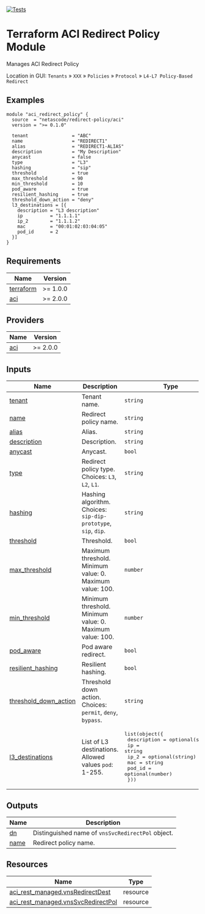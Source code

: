 <!-- BEGIN_TF_DOCS -->
[![Tests](https://github.com/netascode/terraform-aci-redirect-policy/actions/workflows/test.yml/badge.svg)](https://github.com/netascode/terraform-aci-redirect-policy/actions/workflows/test.yml)

# Terraform ACI Redirect Policy Module

Manages ACI Redirect Policy

Location in GUI:
`Tenants` » `XXX` » `Policies` » `Protocol` » `L4-L7 Policy-Based Redirect`

## Examples

```hcl
module "aci_redirect_policy" {
  source  = "netascode/redirect-policy/aci"
  version = ">= 0.1.0"

  tenant                = "ABC"
  name                  = "REDIRECT1"
  alias                 = "REDIRECT1-ALIAS"
  description           = "My Description"
  anycast               = false
  type                  = "L3"
  hashing               = "sip"
  threshold             = true
  max_threshold         = 90
  min_threshold         = 10
  pod_aware             = true
  resilient_hashing     = true
  threshold_down_action = "deny"
  l3_destinations = [{
    description = "L3 description"
    ip          = "1.1.1.1"
    ip_2        = "1.1.1.2"
    mac         = "00:01:02:03:04:05"
    pod_id      = 2
  }]
}
```

## Requirements

| Name | Version |
|------|---------|
| <a name="requirement_terraform"></a> [terraform](#requirement\_terraform) | >= 1.0.0 |
| <a name="requirement_aci"></a> [aci](#requirement\_aci) | >= 2.0.0 |

## Providers

| Name | Version |
|------|---------|
| <a name="provider_aci"></a> [aci](#provider\_aci) | >= 2.0.0 |

## Inputs

| Name | Description | Type | Default | Required |
|------|-------------|------|---------|:--------:|
| <a name="input_tenant"></a> [tenant](#input\_tenant) | Tenant name. | `string` | n/a | yes |
| <a name="input_name"></a> [name](#input\_name) | Redirect policy name. | `string` | n/a | yes |
| <a name="input_alias"></a> [alias](#input\_alias) | Alias. | `string` | `""` | no |
| <a name="input_description"></a> [description](#input\_description) | Description. | `string` | `""` | no |
| <a name="input_anycast"></a> [anycast](#input\_anycast) | Anycast. | `bool` | `false` | no |
| <a name="input_type"></a> [type](#input\_type) | Redirect policy type. Choices: `L3`, `L2`, `L1`. | `string` | `"L3"` | no |
| <a name="input_hashing"></a> [hashing](#input\_hashing) | Hashing algorithm. Choices: `sip-dip-prototype`, `sip`, `dip`. | `string` | `"sip-dip-prototype"` | no |
| <a name="input_threshold"></a> [threshold](#input\_threshold) | Threshold. | `bool` | `false` | no |
| <a name="input_max_threshold"></a> [max\_threshold](#input\_max\_threshold) | Maximum threshold. Minimum value: 0. Maximum value: 100. | `number` | `0` | no |
| <a name="input_min_threshold"></a> [min\_threshold](#input\_min\_threshold) | Minimum threshold. Minimum value: 0. Maximum value: 100. | `number` | `0` | no |
| <a name="input_pod_aware"></a> [pod\_aware](#input\_pod\_aware) | Pod aware redirect. | `bool` | `false` | no |
| <a name="input_resilient_hashing"></a> [resilient\_hashing](#input\_resilient\_hashing) | Resilient hashing. | `bool` | `false` | no |
| <a name="input_threshold_down_action"></a> [threshold\_down\_action](#input\_threshold\_down\_action) | Threshold down action. Choices: `permit`, `deny`, `bypass`. | `string` | `"permit"` | no |
| <a name="input_l3_destinations"></a> [l3\_destinations](#input\_l3\_destinations) | List of L3 destinations. Allowed values `pod`: 1-255. | <pre>list(object({<br>    description = optional(string)<br>    ip          = string<br>    ip_2        = optional(string)<br>    mac         = string<br>    pod_id      = optional(number)<br>  }))</pre> | `[]` | no |

## Outputs

| Name | Description |
|------|-------------|
| <a name="output_dn"></a> [dn](#output\_dn) | Distinguished name of `vnsSvcRedirectPol` object. |
| <a name="output_name"></a> [name](#output\_name) | Redirect policy name. |

## Resources

| Name | Type |
|------|------|
| [aci_rest_managed.vnsRedirectDest](https://registry.terraform.io/providers/CiscoDevNet/aci/latest/docs/resources/rest_managed) | resource |
| [aci_rest_managed.vnsSvcRedirectPol](https://registry.terraform.io/providers/CiscoDevNet/aci/latest/docs/resources/rest_managed) | resource |
<!-- END_TF_DOCS -->